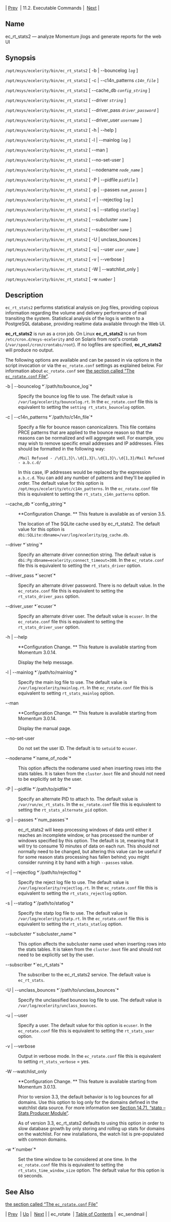 | [Prev](executable.ec_rotate)  | 11.2. Executable Commands |  [Next](executable.ec_sendmail.php) |

<a name="executable.ec_rt_stats2"></a>
## Name

ec_rt_stats2 — analyze Momentum jlogs and generate reports for the web UI

## Synopsis

`/opt/msys/ecelerity/bin/ec_rt_stats2` [ -b | --bouncelog *`log`* ]

`/opt/msys/ecelerity/bin/ec_rt_stats2` [ -c | --c14n_patterns *`c14n_file`* ]

`/opt/msys/ecelerity/bin/ec_rt_stats2` [ --cache_db *`config_string`* ]

`/opt/msys/ecelerity/bin/ec_rt_stats2` [ --driver *`string`* ]

`/opt/msys/ecelerity/bin/ec_rt_stats2` [ --driver_pass *`driver_password`* ]

`/opt/msys/ecelerity/bin/ec_rt_stats2` [ --driver_user *`username`* ]

`/opt/msys/ecelerity/bin/ec_rt_stats2` [ -h | --help ]

`/opt/msys/ecelerity/bin/ec_rt_stats2` [ -l | --mainlog *`log`* ]

`/opt/msys/ecelerity/bin/ec_rt_stats2` [ --man ]

`/opt/msys/ecelerity/bin/ec_rt_stats2` [ --no-set-user ]

`/opt/msys/ecelerity/bin/ec_rt_stats2` [ --nodename *`node_name`* ]

`/opt/msys/ecelerity/bin/ec_rt_stats2` [ -P | --pidfile *`pidfile`* ]

`/opt/msys/ecelerity/bin/ec_rt_stats2` [ -p | --passes *`num_passes`* ]

`/opt/msys/ecelerity/bin/ec_rt_stats2` [ -r | --rejectlog *`log`* ]

`/opt/msys/ecelerity/bin/ec_rt_stats2` [ -s | --statlog *`statlog`* ]

`/opt/msys/ecelerity/bin/ec_rt_stats2` [ --subcluster *`name`* ]

`/opt/msys/ecelerity/bin/ec_rt_stats2` [ --subscriber *`name`* ]

`/opt/msys/ecelerity/bin/ec_rt_stats2` [ -U | unclass_bounces ]

`/opt/msys/ecelerity/bin/ec_rt_stats2` [ -u | --user *`user_name`* ]

`/opt/msys/ecelerity/bin/ec_rt_stats2` [ -v | --verbose ]

`/opt/msys/ecelerity/bin/ec_rt_stats2` [ -W | --watchlist_only ]

`/opt/msys/ecelerity/bin/ec_rt_stats2` [ -w *`number`* ]

<a name="idp13980336"></a>
## Description

`ec_rt_stats2` performs statistical analysis on jlog files, providing copious information regarding the volume and delivery performance of mail transiting the system. Statistical analysis of the logs is written to a PostgreSQL database, providing realtime data available through the Web UI.

**ec_rt_stats2** is run as a cron job. On Linux **ec_rt_stats2** is run from `/etc/cron.d/msys-ecelerity` and on Solaris from root's crontab (`/var/spool/cron/crontabs/root`). If no logfiles are specified, **ec_rt_stats2** will produce no output.

The following options are available and can be passed in via options in the script invocation or via the `ec_rotate.conf` settings as explained below. For information about `ec_rotate.conf` see [the section called “The `ec_rotate.conf` File”](executable.ec_rotate#ec_rotate.conf "The ec_rotate.conf File").

<dl class="variablelist">

<dt>-b | --bouncelog *`/path/to/bounce_log`*</dt>

<dd>

Specify the bounce log file to use. The default value is `/var/log/ecelerity/bouncelog.rt`. In the `ec_rotate.conf` file this is equivalent to setting the `setting rt_stats_bouncelog` option.

</dd>

<dt>-c | --c14n_patterns *`/path/to/c14n_file`*</dt>

<dd>

Specify a file for bounce reason canonicalizers. This file contains PRCE patterns that are applied to the bounce reason so that the reasons can be normalized and will aggregate well. For example, you may wish to remove specific email addresses and IP addresses. Files should be formatted in the following way:

`/Mail Refused - /\d{1,3}\.\d{1,3}\.\d{1,3}\.\d{1,3}/Mail Refused - a.b.c.d/`

In this case, IP addresses would be replaced by the expression `a.b.c.d`. You can add any number of patterns and they'll be applied in order. The default value for this option is `/opt/msys/ecelerity/etc/c14n_patterns`. In the `ec_rotate.conf` file this is equivalent to setting the `rt_stats_c14n_patterns` option.

</dd>

<dt>--cache_db *`config_string`*</dt>

<dd>

**Configuration Change. ** This feature is available as of version 3.5.

The location of The SQLite cache used by ec_rt_stats2\. The default value for this option is `dbi:SQLite:dbname=/var/log/ecelerity/pg_cache.db`.

</dd>

<dt>--driver *`string`*</dt>

<dd>

Specify an alternate driver connection string. The default value is `dbi:Pg:dbname=ecelerity;connect_timeout=300`. In the `ec_rotate.conf` file this is equivalent to setting the `rt_stats_driver` option.

</dd>

<dt>--driver_pass *`secret`*</dt>

<dd>

Specify an alternate driver password. There is no default value. In the `ec_rotate.conf` file this is equivalent to setting the `rt_stats_driver_pass` option.

</dd>

<dt>--driver_user *`ecuser`*</dt>

<dd>

Specify an alternate driver user. The default value is `ecuser`. In the `ec_rotate.conf` file this is equivalent to setting the `rt_stats_driver_user` option.

</dd>

<dt>-h | --help</dt>

<dd>

**Configuration Change. ** This feature is available starting from Momentum 3.0.14.

Display the help message.

</dd>

<dt>-l | --mainlog *`/path/to/mainlog`*</dt>

<dd>

Specify the main log file to use. The default value is `/var/log/ecelerity/mainlog.rt`. In the `ec_rotate.conf` file this is equivalent to setting `rt_stats_mainlog` option.

</dd>

<dt>--man</dt>

<dd>

**Configuration Change. ** This feature is available starting from Momentum 3.0.14.

Display the manual page.

</dd>

<dt>--no-set-user</dt>

<dd>

Do not set the user ID. The default is to `setuid` to `ecuser`.

</dd>

<dt>--nodename *`name_of_node`*</dt>

<dd>

This option affects the nodename used when inserting rows into the stats tables. It is taken from the `cluster.boot` file and should not need to be explicitly set by the user.

</dd>

<dt>-P | --pidfile *`/path/to/pidfile`*</dt>

<dd>

Specify an alternate PID to attach to. The default value is `/var/run/ec_rt_stats`. In the `ec_rotate.conf` file this is equivalent to setting the `rt_stats_alternate_pid` option.

</dd>

<dt>-p | --passes *`num_passes`*</dt>

<dd>

ec_rt_stats2 will keep processing windows of data until either it reaches an incomplete window, or has processed the number of windows specified by this option. The default is `10`, meaning that it will try to consume 10 minutes of data on each run. This should not normally need to be changed, but altering this value can be useful if for some reason stats processing has fallen behind; you might consider running it by hand with a high `--passes` value.

</dd>

<dt>-r | --rejectlog *`/path/to/rejectlog`*</dt>

<dd>

Specify the reject log file to use. The default value is `/var/log/ecelerity/rejectlog.rt`. In the `ec_rotate.conf` file this is equivalent to setting the `rt_stats_rejectlog` option.

</dd>

<dt>-s | --statlog *`/path/to/statlog`*</dt>

<dd>

Specify the statp log file to use. The default value is `/var/log/ecelerity/statp.rt`. In the `ec_rotate.conf` file this is equivalent to setting the `rt_stats_statlog` option.

</dd>

<dt>--subcluster *`subcluster_name`*</dt>

<dd>

This option affects the subcluster name used when inserting rows into the stats tables. It is taken from the `cluster.boot` file and should not need to be explicitly set by the user.

</dd>

<dt>--subscriber *`ec_rt_stats`*</dt>

<dd>

The subscriber to the ec_rt_stats2 service. The default value is `ec_rt_stats`.

</dd>

<dt>-U | --unclass_bounces *`/path/to/unclass_bounces`*</dt>

<dd>

Specify the unclassified bounces log file to use. The default value is `/var/log/ecelerity/unclass_bounces`.

</dd>

<dt>-u | --user</dt>

<dd>

Specify a user. The default value for this option is `ecuser`. In the `ec_rotate.conf` file this is equivalent to setting the `rt_stats_user` option.

</dd>

<dt>-v | --verbose</dt>

<dd>

Output in verbose mode. In the `ec_rotate.conf` file this is equivalent to setting `rt_stats_verbose` = yes.

</dd>

<dt>-W --watchlist_only</dt>

<dd>

**Configuration Change. ** This feature is available starting from Momentum 3.0.13.

Prior to version 3.3, the default behavior is to log bounces for all domains. Use this option to log only for the domains defined in the watchlist data source. For more information see [Section 14.71, “statp – Stats Producer Module”](modules.stats_producer "14.71. statp – Stats Producer Module").

As of version 3.3, ec_rt_stats2 defaults to using this option in order to slow database growth by only storing and rolling up stats for domains on the watchlist. For new installations, the watch list is pre-populated with common domains.

</dd>

<dt>-w *`number`*</dt>

<dd>

Set the time window to be considered at one time. In the `ec_rotate.conf` file this is equivalent to setting the `rt_stats_time_window_size` option. The default value for this option is `60` seconds.

</dd>

</dl>

<a name="idp14065680"></a>
## See Also

[the section called “The `ec_rotate.conf` File”](executable.ec_rotate#ec_rotate.conf "The ec_rotate.conf File")

| [Prev](executable.ec_rotate)  | [Up](exe.commands.details.php) |  [Next](executable.ec_sendmail.php) |
| ec_rotate  | [Table of Contents](index) |  ec_sendmail |
